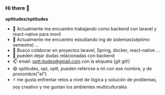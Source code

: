 ### Hi there 👋


**optitudes/optitudes**



- 🔭 Actualmente me encuentro trabajando como  backend con laravel y react-native para movil
- 🌱 Actualmente me encuentro estudiando ing de sistemas(séptimo semestre) ...
- 👯 Busco colaborar en proyectos laravel, Spring, docker, react-native ...
- 💬 pueden dejar dudas relacionadas con backend
- 📫 email: optt.itudes@gmail.com con la etiqueta [git git!]
- 😄 optitudes, opt, optt, pueden referirse a mi con ese nombre, y de pronombre("el")
- ⚡ me gusta enfrentar retos a nivel de lógica y solución de problemas, soy creativo y me gustan los ambientes multiculturales
